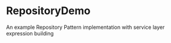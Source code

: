 # RepositoryDemo
An example Repository Pattern implementation with service layer expression building

